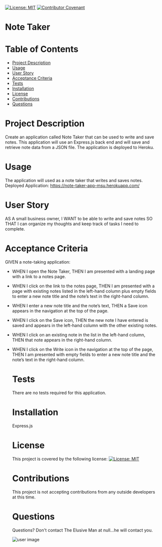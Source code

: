 
  
  [![License: MIT](https://img.shields.io/badge/License-MIT-yellow.svg)](https://opensource.org/licenses/MIT) [![Contributor Covenant](https://img.shields.io/badge/Contributor%20Covenant-v2.0%20adopted-ff69b4.svg)](https://www.contributor-covenant.org/version/2/0/code_of_conduct/)
  
  # **Note Taker**
  # Table of Contents
  * [Project Description](#Project-Description)
  * [Usage](#Usage)
  * [User Story](#user-story)
  * [Acceptance Criteria](#acceptance-criteria)
  * [Tests](#Tests)
  * [Installation](#Installation)
  * [License](#License)
  * [Contributions](#Contributions)
  * [Questions](#Questions)

  # Project Description
  Create an application called Note Taker that can be used to write and save notes. This application will use an Express.js back end and will save and retrieve note data from a JSON file. The application is deployed to Heroku.

  # Usage
  The application will used as a note taker that writes and saves notes.
  Deployed Application: https://note-taker-app-msu.herokuapp.com/

  # User Story
  AS A small business owner, I WANT to be able to write and save notes 
  SO THAT I can organize my thoughts and keep track of tasks I need to complete.

  # Acceptance Criteria
  GIVEN a note-taking application:
- WHEN I open the Note Taker, THEN I am presented with a landing page with a link to a notes page.
- WHEN I click on the link to the notes page, THEN I am presented with a page with existing notes listed in the left-hand column    plus empty fields to enter a new note title and the note’s text in the right-hand column.
- WHEN I enter a new note title and the note’s text, THEN a Save icon appears in the navigation at the top of the page.
- WHEN I click on the Save icon, THEN the new note I have entered is saved and appears in the left-hand column with the other existing notes.
- WHEN I click on an existing note in the list in the left-hand column, THEN that note appears in the right-hand column.
- WHEN I click on the Write icon in the navigation at the top of the page, THEN I am presented with empty fields to enter a new note title and the note’s text in the right-hand column.

  # Tests
  There are no tests required for this application.

  # Installation
  Express.js

  # License
  This project is covered by the following license: 
  [![License: MIT](https://img.shields.io/badge/License-MIT-yellow.svg)](https://opensource.org/licenses/MIT)

  
  # Contributions
  This project is not accepting contributions from any outside developers at this time.

  # Questions
  Questions? Don't contact The Elusive Man at null...he will contact you. 

  ![user image](https://avatars.githubusercontent.com/u/104848837?v=4)

        


